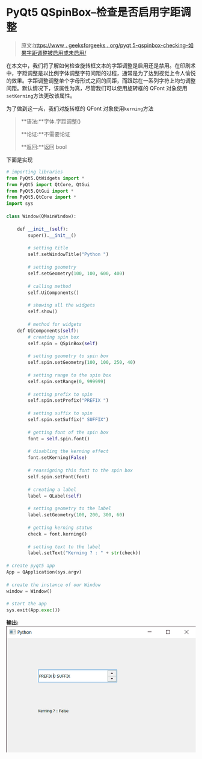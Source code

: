 # PyQt5 QSpinBox–检查是否启用字距调整

> 原文:[https://www . geeksforgeeks . org/pyqt 5-qspinbox-checking-如果字距调整被启用或未启用/](https://www.geeksforgeeks.org/pyqt5-qspinbox-checking-if-kerning-is-enabled-or-not/)

在本文中，我们将了解如何检查旋转框文本的字距调整是启用还是禁用。在印刷术中，字距调整是以比例字体调整字符间距的过程，通常是为了达到视觉上令人愉悦的效果。字距调整调整单个字母形式之间的间距，而跟踪在一系列字符上均匀调整间距。默认情况下，该属性为真，尽管我们可以使用旋转框的 QFont 对象使用`setKerning`方法更改该属性。

为了做到这一点，我们对旋转框的 QFont 对象使用`kerning`方法

> **语法:**字体.字距调整()
> 
> **论证:**不需要论证
> 
> **返回:**返回 bool

下面是实现

```py
# importing libraries
from PyQt5.QtWidgets import * 
from PyQt5 import QtCore, QtGui
from PyQt5.QtGui import * 
from PyQt5.QtCore import * 
import sys

class Window(QMainWindow):

    def __init__(self):
        super().__init__()

        # setting title
        self.setWindowTitle("Python ")

        # setting geometry
        self.setGeometry(100, 100, 600, 400)

        # calling method
        self.UiComponents()

        # showing all the widgets
        self.show()

        # method for widgets
    def UiComponents(self):
        # creating spin box
        self.spin = QSpinBox(self)

        # setting geometry to spin box
        self.spin.setGeometry(100, 100, 250, 40)

        # setting range to the spin box
        self.spin.setRange(0, 999999)

        # setting prefix to spin
        self.spin.setPrefix("PREFIX ")

        # setting suffix to spin
        self.spin.setSuffix(" SUFFIX")

        # getting font of the spin box
        font = self.spin.font()

        # disabling the kerning effect
        font.setKerning(False)

        # reassigning this font to the spin box
        self.spin.setFont(font)

        # creating a label
        label = QLabel(self)

        # setting geometry to the label
        label.setGeometry(100, 200, 300, 60)

        # getting kerning status
        check = font.kerning()

        # setting text to the label
        label.setText("Kerning ? : " + str(check))

# create pyqt5 app
App = QApplication(sys.argv)

# create the instance of our Window
window = Window()

# start the app
sys.exit(App.exec())
```

**输出:**
![](img/f53eac13d267b8e30497d02d0fbc71e3.png)